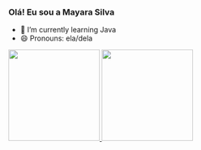 ### Olá! Eu sou a Mayara Silva



- 🌱 I’m currently learning Java
- 😄 Pronouns: ela/dela

 <div>
  <a href="https://github.com/yayahsilva">
  <img height="180em" src="https://github-readme-stats.vercel.app/api?username=yayahsilva&show_icons=true&theme=dracula&include_all_commits=true&count_private=true">
<img height="180em" src="https://github-readme-stats.vercel.app/api/top-langs/?username=yayahsilva&layout=compact&langs_count=16&theme=dracula">
 </div>
    
